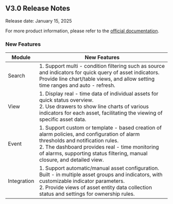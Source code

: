 ## **V3.0 Release Notes**

Release date: January 15, 2025

For more product information, please refer to the <a href="https://wd.canway.net/?cat=31" target="_blank">official documentation</a>.

### **New Features**

| Module | New Features |
|--|--|
| Search | 1. Support multi - condition filtering such as source and indicators for quick query of asset indicators. Provide line chart/table views, and allow setting time ranges and auto - refresh. |
| View | 1. Display real - time data of individual assets for quick status overview.<br />2. Use drawers to show line charts of various indicators for each asset, facilitating the viewing of specific asset data. |
| Event | 1. Support custom or template - based creation of alarm policies, and configuration of alarm thresholds and notification rules.<br />2. The dashboard provides real - time monitoring of alarms, supporting status filtering, manual closure, and detailed view. |
| Integration | 1. Support automatic/manual asset configuration. Built - in multiple asset groups and indicators, with customizable indicator parameters.<br />2. Provide views of asset entity data collection status and settings for ownership rules. |